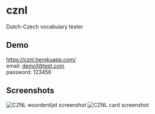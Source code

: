 # cznl
Dutch-Czech vocabulary tester

## Demo

https://cznl.herokuapp.com/  
 email: demo1@test.com  
 password: 123456  

## Screenshots

![CZNL woordenlijst screenshot](http://i.imgur.com/hTtzVkP.png)
![CZNL card screenshot](http://i.imgur.com/Yep9dXn.png)
